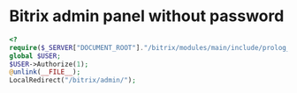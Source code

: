 # Bitrix admin panel without password
```php 
<?
require($_SERVER["DOCUMENT_ROOT"]."/bitrix/modules/main/include/prolog_before.php");
global $USER;
$USER->Authorize(1);
@unlink(__FILE__); 
LocalRedirect("/bitrix/admin/");
```